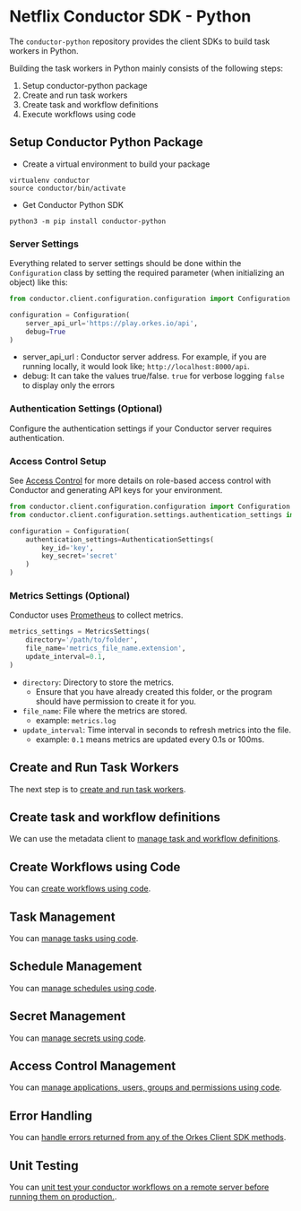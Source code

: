 # Netflix Conductor SDK - Python

The `conductor-python` repository provides the client SDKs to build task workers in Python.

Building the task workers in Python mainly consists of the following steps:

1. Setup conductor-python package
2. Create and run task workers
3. Create task and workflow definitions
4. Execute workflows using code

## Setup Conductor Python Package​

* Create a virtual environment to build your package
```shell
virtualenv conductor
source conductor/bin/activate
```

* Get Conductor Python SDK
```shell
python3 -m pip install conductor-python
```

### Server Settings
Everything related to server settings should be done within the `Configuration` class by setting the required parameter (when initializing an object) like this:

```python
from conductor.client.configuration.configuration import Configuration

configuration = Configuration(
    server_api_url='https://play.orkes.io/api',
    debug=True
)
```

* server_api_url : Conductor server address. For example, if you are running locally, it would look like; `http://localhost:8000/api`.
* debug: It can take the values true/false. `true` for verbose logging `false` to display only the errors

### Authentication Settings (Optional)
Configure the authentication settings if your Conductor server requires authentication.

### Access Control Setup
See [Access Control](https://orkes.io/content/docs/getting-started/concepts/access-control) for more details on role-based access control with Conductor and generating API keys for your environment.

```python
from conductor.client.configuration.configuration import Configuration
from conductor.client.configuration.settings.authentication_settings import AuthenticationSettings

configuration = Configuration(
    authentication_settings=AuthenticationSettings(
        key_id='key',
        key_secret='secret'
    )
)
```

### Metrics Settings (Optional)
Conductor uses [Prometheus](https://prometheus.io/) to collect metrics.

```python
metrics_settings = MetricsSettings(
    directory='/path/to/folder',
    file_name='metrics_file_name.extension',
    update_interval=0.1,
)
```

* `directory`: Directory to store the metrics.
  * Ensure that you have already created this folder, or the program should have permission to create it for you.
* `file_name`: File where the metrics are stored.
  * example: `metrics.log`
* `update_interval`: Time interval in seconds to refresh metrics into the file.
  * example: `0.1` means metrics are updated every  0.1s or 100ms.

## Create and Run Task Workers

The next step is to [create and run task workers](https://github.com/conductor-sdk/conductor-python/tree/main/docs/worker).

## Create task and workflow definitions
We can use the metadata client to [manage task and workflow definitions](https://github.com/conductor-sdk/conductor-python/tree/main/docs/metadata).

## Create Workflows using Code

You can [create workflows using code](https://github.com/conductor-sdk/conductor-python/tree/main/docs/workflow).

## Task Management

You can [manage tasks using code](https://github.com/conductor-sdk/conductor-python/tree/main/docs/task).

## Schedule Management

You can [manage schedules using code](https://github.com/conductor-sdk/conductor-python/tree/main/docs/schedule).

## Secret Management

You can [manage secrets using code](https://github.com/conductor-sdk/conductor-python/tree/main/docs/secret).

## Access Control Management

You can [manage applications, users, groups and permissions using code](https://github.com/conductor-sdk/conductor-python/tree/main/docs/authorization).

## Error Handling

You can [handle errors returned from any of the Orkes Client SDK methods](https://github.com/conductor-sdk/conductor-python/tree/main/docs/exceptions).

## Unit Testing

You can [unit test your conductor workflows on a remote server before running them on production.](https://github.com/conductor-sdk/conductor-python/tree/main/docs/testing).
